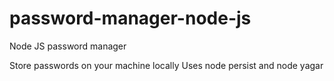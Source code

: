 # password-manager-node-js

Node JS password manager

Store passwords on your machine locally
Uses node persist and node yagar
